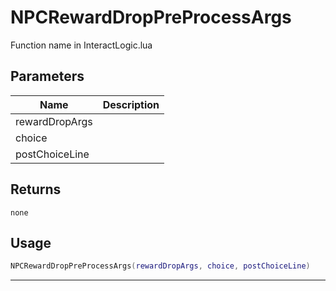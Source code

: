 # NPCRewardDropPreProcessArgs

Function name in InteractLogic.lua

## Parameters

| Name           | Description |
| -------------- | ----------- |
| rewardDropArgs |             |
| choice         |             |
| postChoiceLine |             |

## Returns

`none`

## Usage

```lua
NPCRewardDropPreProcessArgs(rewardDropArgs, choice, postChoiceLine)
```

---
